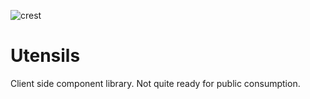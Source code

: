 
![crest](https://secure.gravatar.com/avatar/aa8ea677b07f626479fd280049b0e19f?s=75)

# Utensils
Client side component library. Not quite ready for public consumption.

